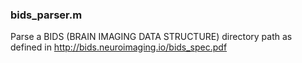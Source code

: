 ### bids_parser.m  
Parse a BIDS (BRAIN IMAGING DATA STRUCTURE) directory path as defined in http://bids.neuroimaging.io/bids_spec.pdf
